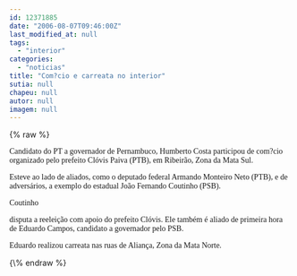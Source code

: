 ```yaml
---
id: 12371885
date: "2006-08-07T09:46:00Z"
last_modified_at: null
tags:
  - "interior"
categories:
  - "noticias"
title: "Com?cio e carreata no interior"
sutia: null
chapeu: null
autor: null
imagem: null
---
```

{\% raw %}
<p><P><FONT face=Verdana>Candidato do PT a governador de Pernambuco, Humberto Costa participou de com?cio organizado pelo prefeito Clóvis Paiva (PTB), em Ribeirão, Zona da Mata Sul.</FONT></P></p>
<p><P><FONT face=Verdana>Esteve ao lado de aliados, como o deputado federal Armando Monteiro Neto (PTB), e de adversários, a exemplo do estadual João Fernando Coutinho (PSB).</FONT></P></p>
<p><P><FONT face=Verdana>Coutinho</p>
<p> disputa a reeleição com apoio do prefeito Clóvis. Ele também é aliado de primeira hora de Eduardo Campos, candidato a governador pelo PSB.</FONT></P></p>
<p><P><FONT face=Verdana>Eduardo realizou carreata nas ruas de Aliança, Zona da Mata Norte.</FONT><FONT face=Arial></P></FONT> </p>
{\% endraw %}